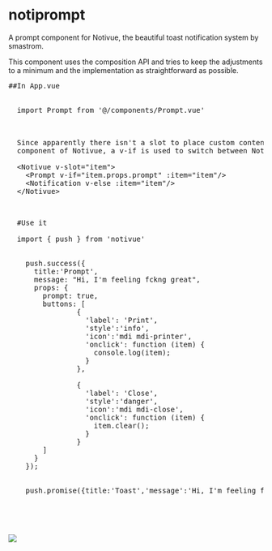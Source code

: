 # notiprompt
A prompt component for Notivue, the beautiful toast notification system by smastrom.


This component uses the composition API and tries to keep the adjustments
to a minimum and the implementation as straightforward as possible.



  
<pre>
##In App.vue

  
  import Prompt from '@/components/Prompt.vue'
  


  Since apparently there isn't a slot to place custom content in the Notification 
  component of Notivue, a v-if is used to switch between Notification and Prompt.
  
  &lt;Notivue v-slot="item"&gt;
    &lt;Prompt v-if="item.props.prompt" :item="item"/&gt;
    &lt;Notification v-else :item="item"/&gt;
  &lt;/Notivue&gt;
  
    
</pre>

<pre>
  #Use it

  import { push } from 'notivue'


    push.success({
      title:'Prompt',
      message: "Hi, I'm feeling fckng great",
      props: {
        prompt: true,
        buttons: [
                {
                  'label': 'Print',
                  'style':'info',
                  'icon':'mdi mdi-printer',
                  'onclick': function (item) {
                    console.log(item);  
                  }
                },

                {
                  'label': 'Close',
                  'style':'danger',
                  'icon':'mdi mdi-close',
                  'onclick': function (item) {
                    item.clear();
                  }
                }
        ]
      }
    });


    push.promise({title:'Toast','message':'Hi, I'm feeling fckng great'});
  

  
  
</pre><img src="https://github.com/chimendoza/notiprompt/assets/10203997/b6c7ee67-f651-474e-bb23-784cb904a4e5"/>

